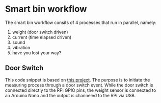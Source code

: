 # Smart bin workflow

The smart bin workflow consits of 4 processes that run in parallel, namely:
1. weight (door switch driven)
2. current (time elapsed driven)
3. sound
4. vibration
5. have you lost your way?

## Door Switch
This code snippet is based on [this project](https://simonprickett.dev/playing-with-raspberry-pi-door-sensor-fun/).
The purpose is to initiate the measuring process through a door switch event. While the door switch is connected directly to the RPi GPIO pins, the weight sensor is connected to an Arduino Nano and the output is channeled to the RPi via USB.